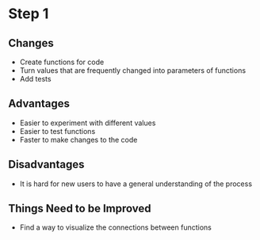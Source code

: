 # Step 1

## Changes
* Create functions for code 
* Turn values that are frequently changed into parameters of functions
* Add tests

## Advantages
* Easier to experiment with different values
* Easier to test functions 
* Faster to make changes to the code

## Disadvantages
* It is hard for new users to have a general understanding of the process


## Things Need to be Improved
* Find a way to visualize the connections between functions